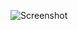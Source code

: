 ![Screenshot](https://raw.githubusercontent.com/Cryakl/Ultimate-RAT-Collection/refs/heads/main/M3AutoItBotnet/Screenshot.png)
